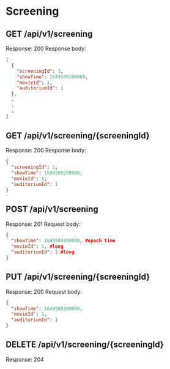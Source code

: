 # Screening
## GET /api/v1/screening
Response: 200
Response body:
```json
[
  {
    "screeningId": 1,
    "showTime": 1649500200000,
    "movieId": 1,
    "auditoriumId": 1
  },
  .
  .
  .
]
```
## GET /api/v1/screening/{screeningId}
Response: 200
Response body:
```json
{
  "screeningId": 1,
  "showTime": 1649500200000,
  "movieId": 1,
  "auditoriumId": 1
}
```
## POST /api/v1/screening
Response: 201
Request body:
```json
{
  "showTime": 1649500200000, #epoch time
  "movieId": 1, #long
  "auditoriumId": 1 #long 
}
```
## PUT /api/v1/screening/{screeningId}
Response: 200
Request body:
```json
{
  "showTime": 1649500200000,
  "movieId": 1,
  "auditoriumId": 1
}
```
## DELETE /api/v1/screening/{screeningId}
Response: 204